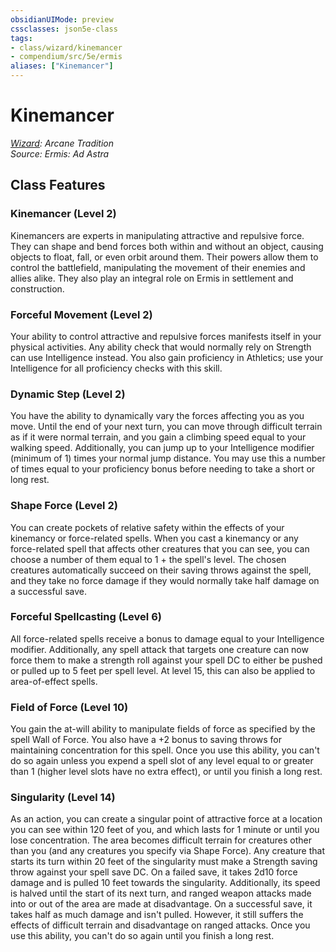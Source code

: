 ```yaml
---
obsidianUIMode: preview
cssclasses: json5e-class
tags:
- class/wizard/kinemancer
- compendium/src/5e/ermis
aliases: ["Kinemancer"]
---
```

# Kinemancer
*[Wizard](../../5e-compendium/classes/wizard.md#): Arcane Tradition*  
*Source: Ermis: Ad Astra*  


## Class Features

### Kinemancer (Level 2)

Kinemancers are experts in manipulating attractive and repulsive force. They can shape and bend forces both within and without an object, causing objects to float, fall, or even orbit around them. Their powers allow them to control the battlefield, manipulating the movement of their enemies and allies alike. They also play an integral role on Ermis in settlement and construction.

### Forceful Movement (Level 2)

Your ability to control attractive and repulsive forces manifests itself in your physical activities. Any ability check that would normally rely on Strength can use Intelligence instead. You also gain proficiency in Athletics; use your Intelligence for all proficiency checks with this skill.

### Dynamic Step (Level 2)

You have the ability to dynamically vary the forces affecting you as you move. Until the end of your next turn, you can move through difficult terrain as if it were normal terrain, and you gain a climbing speed equal to your walking speed. Additionally, you can jump up to your Intelligence modifier (minimum of 1) times your normal jump distance. You may use this a number of times equal to your proficiency bonus before needing to take a short or long rest.

### Shape Force (Level 2)

You can create pockets of relative safety within the effects of your kinemancy or force-related spells. When you cast a kinemancy or any force-related spell that affects other creatures that you can see, you can choose a number of them equal to 1 + the spell's level. The chosen creatures automatically succeed on their saving throws against the spell, and they take no force damage if they would normally take half damage on a successful save.

### Forceful Spellcasting (Level 6)

All force-related spells receive a bonus to damage equal to your Intelligence modifier. Additionally, any spell attack that targets one creature can now force them to make a strength roll against your spell DC to either be pushed or pulled up to 5 feet per spell level. At level 15, this can also be applied to area-of-effect spells.

### Field of Force (Level 10)

You gain the at-will ability to manipulate fields of force as specified by the spell Wall of Force. You also have a +2 bonus to saving throws for maintaining concentration for this spell. Once you use this ability, you can't do so again unless you expend a spell slot of any level equal to or greater than 1 (higher level slots have no extra effect), or until you finish a long rest.

### Singularity (Level 14)

As an action, you can create a singular point of attractive force at a location you can see within 120 feet of you, and which lasts for 1 minute or until you lose concentration. The area becomes difficult terrain for creatures other than you (and any creatures you specify via Shape Force). Any creature that starts its turn within 20 feet of the singularity must make a Strength saving throw against your spell save DC. On a failed save, it takes 2d10 force damage and is pulled 10 feet towards the singularity. Additionally, its speed is halved until the start of its next turn, and ranged weapon attacks made into or out of the area are made at disadvantage. On a successful save, it takes half as much damage and isn't pulled. However, it still suffers the effects of difficult terrain and disadvantage on ranged attacks. Once you use this ability, you can't do so again until you finish a long rest.